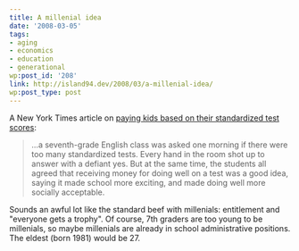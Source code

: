 ```yaml
---
title: A millenial idea
date: '2008-03-05'
tags:
- aging
- economics
- education
- generational
wp:post_id: '208'
link: http://island94.dev/2008/03/a-millenial-idea/
wp:post_type: post
---
```


<p>A New York Times article on <a href="http://www.nytimes.com/2008/03/05/nyregion/05incentive.html">paying kids based on their standardized test scores</a>:</p>
<blockquote><p> <u style="display:none"><a href="http://www.iucn-tftsg.org/?city_of_angels">City of Angels dvd</a></u> 
...a seventh-grade English class was asked one morning if there were too many standardized tests. Every hand in the room shot up to answer with a defiant yes. But at the same time, the students all agreed that receiving money for doing well on a test was a good idea, saying it made school more exciting, and made doing well more socially acceptable.
</p></blockquote>
<p>Sounds an awful lot like the standard beef with millenials: entitlement and "everyone gets a trophy".  Of course, 7th graders are too young to be millenials, so maybe millenials are already in school administrative positions.  The eldest (born 1981) would be 27.</p>
